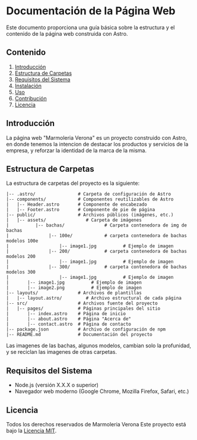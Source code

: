 # Documentación de la Página Web

Este documento proporciona una guía básica sobre la estructura y el contenido de la página web construida con Astro.

## Contenido

1. [Introducción](#introducción)
2. [Estructura de Carpetas](#estructura-de-carpetas)
3. [Requisitos del Sistema](#requisitos-del-sistema)
4. [Instalación](#instalación)
5. [Uso](#uso)
6. [Contribución](#contribución)
7. [Licencia](#licencia)

## Introducción

La página web "Marmoleria Verona" es un proyecto construido con Astro, en donde tenemos la intencion de destacar los productos y servicios de la empresa, y reforzar la identidad de la marca de la misma.

## Estructura de Carpetas

La estructura de carpetas del proyecto es la siguiente:
```
|-- .astro/                # Carpeta de configuración de Astro
|-- components/            # Componentes reutilizables de Astro
|   |-- Header.astro       # Componente de encabezado
|   |-- Footer.astro       # Componente de pie de página
|-- public/                # Archivos públicos (imágenes, etc.)
|   |-- assets/               # Carpeta de imágenes
|          |-- bachas/               # Carpeta contenedora de img de bachas
|               |-- 100e/            # carpeta contenedora de bachas modelos 100e
|                   |-- image1.jpg          # Ejemplo de imagen
|               |-- 200/             # carpeta contenedora de bachas modelos 200
|                   |-- image1.jpg          # Ejemplo de imagen
|               |-- 300/             # carpeta contenedora de bachas modelos 300
|                   |-- image1.jpg          # Ejemplo de imagen
|       |-- image1.jpg          # Ejemplo de imagen
|       |-- image2.png          # Ejemplo de imagen
|-- layouts/               # Archivos de plantillas
|   |-- layout.astro/         # Archivo estructural de cada página
|-- src/                   # Archivos fuente del proyecto
|   |-- pages/             # Páginas principales del sitio
|       |-- index.astro    # Página de inicio
|       |-- about.astro    # Página "Acerca de"
|       |-- contact.astro  # Página de contacto
|-- package.json           # Archivo de configuración de npm
|-- README.md              # Documentación del proyecto
```
Las imagenes de las bachas, algunos modelos, cambian solo la profunidad, y se reciclan las imagenes de otras carpetas.

## Requisitos del Sistema

- Node.js (versión X.X.X o superior)
- Navegador web moderno (Google Chrome, Mozilla Firefox, Safari, etc.)

## Licencia

Todos los derechos reservados de Marmoleria Verona
Este proyecto está bajo la [Licencia MIT](LICENSE).

